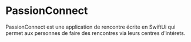 # PassionConnect

PassionConnect est une application de rencontre écrite en SwiftUi qui permet aux personnes de faire des rencontres via leurs centres d'intérets. 
